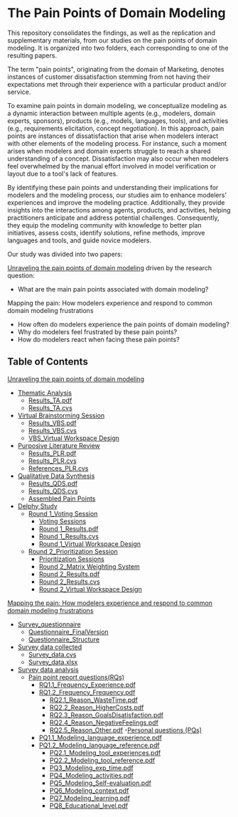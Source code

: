 # The Pain Points of Domain Modeling

This repository consolidates the findings, as well as the replication and supplementary materials, from our studies on the pain points of domain modeling. It is organized into two folders, each corresponding to one of the resulting papers.

The term "pain points", originating from the domain of Marketing, denotes instances of customer dissatisfaction stemming from not having their expectations met through their experience with a particular product and/or service.

To examine pain points in domain modeling, we conceptualize modeling as a dynamic interaction between multiple agents (e.g., modelers, domain experts, sponsors), products (e.g., models, languages, tools), and activities (e.g., requirements elicitation, concept negotiation). In this approach, pain points are instances of dissatisfaction that arise when modelers interact with other elements of the modeling process. For instance, such a moment arises when modelers and domain experts struggle to reach a shared understanding of a concept. Dissatisfaction may also occur when modelers feel overwhelmed by the manual effort involved in model verification or layout due to a tool's lack of features.

By identifying these pain points and understanding their implications for modelers and the modeling process, our studies aim to enhance modelers’ experiences and improve the modeling practice. Additionally, they provide insights into the interactions among agents, products, and activities, helping practitioners anticipate and address potential challenges. Consequently, they equip the modeling community with knowledge to better plan initiatives, assess costs, identify solutions, refine methods, improve languages and tools, and guide novice modelers.

Our study was divided into two papers:

[Unraveling the pain points of domain modeling](https://www.sciencedirect.com/science/article/pii/S0950584925000758) driven by the research question: 
 - What are the main pain points associated with domain modeling? 

Mapping the pain: How modelers experience and respond to common domain modeling frustrations
 - How often do modelers experience the pain points of domain modeling?
 - Why do modelers feel frustrated by these pain points?
 - How do modelers react when facing these pain points?

 ## Table of Contents 

[Unraveling the pain points of domain modeling](https://github.com/utwente-scs/pain-points-modeling/tree/main/Unraveling%20the%20pain%20points%20of%20domain%20modeling%20)
- [Thematic Analysis](https://github.com/utwente-scs/pain-points-modeling/tree/main/Unraveling%20the%20pain%20points%20of%20domain%20modeling%20/Thematic%20Analysis)
	- [Results_TA.pdf](https://github.com/utwente-scs/pain-points-modeling/blob/main/Unraveling%20the%20pain%20points%20of%20domain%20modeling%20/Thematic%20Analysis/Results_TA.pdf)
	- [Results_TA.cvs](https://github.com/utwente-scs/pain-points-modeling/blob/main/Unraveling%20the%20pain%20points%20of%20domain%20modeling%20/Thematic%20Analysis/Results_TA.csv)
- [Virtual Brainstorming Session](https://github.com/utwente-scs/pain-points-modeling/tree/main/Unraveling%20the%20pain%20points%20of%20domain%20modeling%20/Virtual%20Brainstorming%20Session)
	- [Results_VBS.pdf](https://github.com/utwente-scs/pain-points-modeling/blob/main/Unraveling%20the%20pain%20points%20of%20domain%20modeling%20/Virtual%20Brainstorming%20Session/Results_VBS.pdf)
	- [Results_VBS.cvs](https://github.com/utwente-scs/pain-points-modeling/blob/main/Unraveling%20the%20pain%20points%20of%20domain%20modeling%20/Virtual%20Brainstorming%20Session/Results_VBS.csv)
 	- [VBS_Virtual Workspace Design](https://github.com/utwente-scs/pain-points-modeling/blob/main/Unraveling%20the%20pain%20points%20of%20domain%20modeling%20/Virtual%20Brainstorming%20Session/VBS_Virtual%20Workspace%20Design.pdf)  
- [Purposive Literature Review](https://github.com/utwente-scs/pain-points-modeling/tree/main/Unraveling%20the%20pain%20points%20of%20domain%20modeling%20/Purposive%20Literature%20Review)
	- [Results_PLR.pdf](https://github.com/utwente-scs/pain-points-modeling/blob/main/Unraveling%20the%20pain%20points%20of%20domain%20modeling%20/Purposive%20Literature%20Review/Results_PLR.pdf)
	- [Results_PLR.cvs](https://github.com/utwente-scs/pain-points-modeling/blob/main/Unraveling%20the%20pain%20points%20of%20domain%20modeling%20/Purposive%20Literature%20Review/Results_PLR.csv)
	- [References_PLR.cvs](https://github.com/utwente-scs/pain-points-modeling/blob/main/Unraveling%20the%20pain%20points%20of%20domain%20modeling%20/Purposive%20Literature%20Review/Refereces_PLR.csv)
- [Qualitative Data Synthesis](https://github.com/utwente-scs/pain-points-modeling/tree/main/Unraveling%20the%20pain%20points%20of%20domain%20modeling%20/Qualitative%20Data%20Synthesis)
	- [Results_QDS.pdf](https://github.com/utwente-scs/pain-points-modeling/blob/main/Unraveling%20the%20pain%20points%20of%20domain%20modeling%20/Qualitative%20Data%20Synthesis/Results_QDS.pdf)
	- [Results_QDS.cvs](https://github.com/utwente-scs/pain-points-modeling/blob/main/Unraveling%20the%20pain%20points%20of%20domain%20modeling%20/Qualitative%20Data%20Synthesis/Results_QDS.csv)
	- [Assembled Pain Points](https://github.com/utwente-scs/pain-points-modeling/blob/main/Unraveling%20the%20pain%20points%20of%20domain%20modeling%20/Qualitative%20Data%20Synthesis/Assembled%20Pain%20Points..pdf)
- [Delphy Study](https://github.com/utwente-scs/pain-points-modeling/tree/main/Unraveling%20the%20pain%20points%20of%20domain%20modeling%20/Delphi%20Study)
	- [Round 1_Voting Session](https://github.com/utwente-scs/pain-points-modeling/tree/main/Unraveling%20the%20pain%20points%20of%20domain%20modeling%20/Delphi%20Study/Round%201_Voting%20Session)
		- [Voting Sessions](https://github.com/utwente-scs/pain-points-modeling/tree/main/Unraveling%20the%20pain%20points%20of%20domain%20modeling%20/Delphi%20Study/Round%201_Voting%20Session/Voting%20Sessions)
		- [Round 1_Results.pdf](https://github.com/utwente-scs/pain-points-modeling/blob/main/Unraveling%20the%20pain%20points%20of%20domain%20modeling%20/Delphi%20Study/Round%201_Voting%20Session/Round%201_Results.pdf)
		- [Round 1_Results.cvs](https://github.com/utwente-scs/pain-points-modeling/blob/main/Unraveling%20the%20pain%20points%20of%20domain%20modeling%20/Delphi%20Study/Round%201_Voting%20Session/Round%201_Results.csv)
		- [Round 1_Virtual Workspace Design](https://github.com/utwente-scs/pain-points-modeling/blob/main/Unraveling%20the%20pain%20points%20of%20domain%20modeling%20/Delphi%20Study/Round%201_Voting%20Session/Round%201_Virtual%20Workspace%20Design.pdf)
	- [Round 2_Prioritization Session](https://github.com/utwente-scs/pain-points-modeling/tree/main/Unraveling%20the%20pain%20points%20of%20domain%20modeling%20/Delphi%20Study/Round%202_Prioritization%20Session)
		- [Prioritization Sessions](https://github.com/utwente-scs/pain-points-modeling/tree/main/Unraveling%20the%20pain%20points%20of%20domain%20modeling%20/Delphi%20Study/Round%202_Prioritization%20Session/Prioritization%20Sessions)
		- [Round 2_Matrix Weighting System](https://github.com/utwente-scs/pain-points-modeling/blob/main/Unraveling%20the%20pain%20points%20of%20domain%20modeling%20/Delphi%20Study/Round%202_Prioritization%20Session/Round%202_Matrix%20Weighting%20System.pdf)
		- [Round 2_Results.pdf](https://github.com/utwente-scs/pain-points-modeling/blob/main/Unraveling%20the%20pain%20points%20of%20domain%20modeling%20/Delphi%20Study/Round%202_Prioritization%20Session/Round%202_Results.pdf)
		- [Round 2_Results.cvs](https://github.com/utwente-scs/pain-points-modeling/blob/main/Unraveling%20the%20pain%20points%20of%20domain%20modeling%20/Delphi%20Study/Round%202_Prioritization%20Session/Round%202_Results.csv)
		- [Round 2_Virtual Workspace Design](https://github.com/utwente-scs/pain-points-modeling/blob/main/Unraveling%20the%20pain%20points%20of%20domain%20modeling%20/Delphi%20Study/Round%202_Prioritization%20Session/Round%202_Virtual%20Workspace%20Design.pdf.pdf)

[Mapping the pain: How modelers experience and respond to common domain modeling frustrations](https://github.com/utwente-scs/pain-points-modeling/tree/main/Mapping%20the%20pain_How%20modelers%20experience%20and%20respond%20to%20common%20domain%20modeling%20frustrations)
- [Survey_questionnaire](https://github.com/utwente-scs/pain-points-modeling/tree/main/Mapping%20the%20pain_How%20modelers%20experience%20and%20respond%20to%20common%20domain%20modeling%20frustrations/Survey%20questionnaire)
	- [Questionnaire_FinalVersion](https://github.com/utwente-scs/pain-points-modeling/blob/main/Mapping%20the%20pain_How%20modelers%20experience%20and%20respond%20to%20common%20domain%20modeling%20frustrations/Survey%20questionnaire/Questionnaire_FinalVersion.pdf)
  	- [Questionnaire_Structure](https://github.com/utwente-scs/pain-points-modeling/blob/main/Mapping%20the%20pain_How%20modelers%20experience%20and%20respond%20to%20common%20domain%20modeling%20frustrations/Survey%20questionnaire/Questionnaire_Structure.png)
- [Survey data collected](https://github.com/utwente-scs/pain-points-modeling/tree/main/Mapping%20the%20pain_How%20modelers%20experience%20and%20respond%20to%20common%20domain%20modeling%20frustrations/Suvey%20data%20collected)
  	- [Survey_data.cvs](https://github.com/utwente-scs/pain-points-modeling/blob/main/Mapping%20the%20pain_How%20modelers%20experience%20and%20respond%20to%20common%20domain%20modeling%20frustrations/Suvey%20data%20collected/Survey_Data.csv)
	- [Survey_data.xlsx](https://github.com/utwente-scs/pain-points-modeling/blob/main/Mapping%20the%20pain_How%20modelers%20experience%20and%20respond%20to%20common%20domain%20modeling%20frustrations/Suvey%20data%20collected/Survey_Data.xlsx)
- [Survey data analysis](https://github.com/utwente-scs/pain-points-modeling/tree/main/Mapping%20the%20pain_How%20modelers%20experience%20and%20respond%20to%20common%20domain%20modeling%20frustrations/Survey%20data%20analysis)
	- [Pain point report questions(RQs)](https://github.com/utwente-scs/pain-points-modeling/tree/main/Mapping%20the%20pain_How%20modelers%20experience%20and%20respond%20to%20common%20domain%20modeling%20frustrations/Survey%20data%20analysis/Pain%20point%20report%20questions%20(RQs))
 		- [RQ1.1_Frequency_Experience.pdf](https://github.com/utwente-scs/pain-points-modeling/blob/main/Mapping%20the%20pain_How%20modelers%20experience%20and%20respond%20to%20common%20domain%20modeling%20frustrations/Survey%20data%20analysis/Pain%20point%20report%20questions%20(RQs)/RQ1.1_Frequency_Experience.pdf)
   		- [RQ1.2_Frequency_Frequency.pdf](https://github.com/utwente-scs/pain-points-modeling/blob/main/Mapping%20the%20pain_How%20modelers%20experience%20and%20respond%20to%20common%20domain%20modeling%20frustrations/Survey%20data%20analysis/Pain%20point%20report%20questions%20(RQs)/RQ1.2_Frequency_Frequency.pdf)
     		- [RQ2.1_Reason_WasteTime.pdf](https://github.com/utwente-scs/pain-points-modeling/blob/main/Mapping%20the%20pain_How%20modelers%20experience%20and%20respond%20to%20common%20domain%20modeling%20frustrations/Survey%20data%20analysis/Pain%20point%20report%20questions%20(RQs)/RQ2.1_Reason_WasteTime.pdf)
       		- [RQ2.2_Reason_HigherCosts.pdf](https://github.com/utwente-scs/pain-points-modeling/blob/main/Mapping%20the%20pain_How%20modelers%20experience%20and%20respond%20to%20common%20domain%20modeling%20frustrations/Survey%20data%20analysis/Pain%20point%20report%20questions%20(RQs)/RQ2.2_Reason_HigherCosts.pdf)
       		- [RQ2.3_Reason_GoalsDisatisfaction.pdf](https://github.com/utwente-scs/pain-points-modeling/blob/main/Mapping%20the%20pain_How%20modelers%20experience%20and%20respond%20to%20common%20domain%20modeling%20frustrations/Survey%20data%20analysis/Pain%20point%20report%20questions%20(RQs)/RQ2.3_Reason_GoalsDisatisfaction.pdf)
         	- [RQ2.4_Reason_NegativeFeelings.pdf](https://github.com/utwente-scs/pain-points-modeling/blob/main/Mapping%20the%20pain_How%20modelers%20experience%20and%20respond%20to%20common%20domain%20modeling%20frustrations/Survey%20data%20analysis/Pain%20point%20report%20questions%20(RQs)/RQ2.4_Reason_NegativeFeelings.pdf)
          	- [RQ2.5_Reason_Other.pdf](https://github.com/utwente-scs/pain-points-modeling/blob/main/Mapping%20the%20pain_How%20modelers%20experience%20and%20respond%20to%20common%20domain%20modeling%20frustrations/Survey%20data%20analysis/Pain%20point%20report%20questions%20(RQs)/RQ2.5_Reason_Other.pdf)
          -[Personal questions (PQs)](https://github.com/utwente-scs/pain-points-modeling/tree/main/Mapping%20the%20pain_How%20modelers%20experience%20and%20respond%20to%20common%20domain%20modeling%20frustrations/Survey%20data%20analysis/Personal%20questions%20(PQs))
		- [PQ1.1_Modeling_language_experience.pdf](https://github.com/utwente-scs/pain-points-modeling/blob/main/Mapping%20the%20pain_How%20modelers%20experience%20and%20respond%20to%20common%20domain%20modeling%20frustrations/Survey%20data%20analysis/Personal%20questions%20(PQs)/PQ1.1_Modeling_language_experience.pdf)
  		- [PQ1.2_Modeling_language_reference.pdf](https://github.com/utwente-scs/pain-points-modeling/blob/main/Mapping%20the%20pain_How%20modelers%20experience%20and%20respond%20to%20common%20domain%20modeling%20frustrations/Survey%20data%20analysis/Personal%20questions%20(PQs)/PQ1.2_Modeling_language_reference.pdf)
    		- [PQ2.1_Modeling_tool_experiences.pdf](https://github.com/utwente-scs/pain-points-modeling/blob/main/Mapping%20the%20pain_How%20modelers%20experience%20and%20respond%20to%20common%20domain%20modeling%20frustrations/Survey%20data%20analysis/Personal%20questions%20(PQs)/PQ2.1_Modeling_tool_experiences.pdf)
      		- [PQ2.2_Modeling_tool_reference.pdf](https://github.com/utwente-scs/pain-points-modeling/blob/main/Mapping%20the%20pain_How%20modelers%20experience%20and%20respond%20to%20common%20domain%20modeling%20frustrations/Survey%20data%20analysis/Personal%20questions%20(PQs)/PQ2.2_Modeling_tool_reference.pdf)
        	- [PQ3_Modeling_exp_time.pdf](https://github.com/utwente-scs/pain-points-modeling/blob/main/Mapping%20the%20pain_How%20modelers%20experience%20and%20respond%20to%20common%20domain%20modeling%20frustrations/Survey%20data%20analysis/Personal%20questions%20(PQs)/PQ3_Modeling_exp_time.pdf)
         	- [PQ4_Modeling_activities.pdf](https://github.com/utwente-scs/pain-points-modeling/blob/main/Mapping%20the%20pain_How%20modelers%20experience%20and%20respond%20to%20common%20domain%20modeling%20frustrations/Survey%20data%20analysis/Personal%20questions%20(PQs)/PQ4_Modeling_activities.pdf)
          	- [PQ5_Modeling_Self-evaluation.pdf](https://github.com/utwente-scs/pain-points-modeling/blob/main/Mapping%20the%20pain_How%20modelers%20experience%20and%20respond%20to%20common%20domain%20modeling%20frustrations/Survey%20data%20analysis/Personal%20questions%20(PQs)/PQ5_Modeling_Self-evaluation.pdf)
          	- [PQ6_Modeling_context.pdf](https://github.com/utwente-scs/pain-points-modeling/blob/main/Mapping%20the%20pain_How%20modelers%20experience%20and%20respond%20to%20common%20domain%20modeling%20frustrations/Survey%20data%20analysis/Personal%20questions%20(PQs)/PQ6_Modeling_context.pdf)
          	- [PQ7_Modeling_learning.pdf](https://github.com/utwente-scs/pain-points-modeling/blob/main/Mapping%20the%20pain_How%20modelers%20experience%20and%20respond%20to%20common%20domain%20modeling%20frustrations/Survey%20data%20analysis/Personal%20questions%20(PQs)/PQ7_Modeling_learning.pdf)
          	- [PQ8_Educational_level.pdf](https://github.com/utwente-scs/pain-points-modeling/blob/main/Mapping%20the%20pain_How%20modelers%20experience%20and%20respond%20to%20common%20domain%20modeling%20frustrations/Survey%20data%20analysis/Personal%20questions%20(PQs)/PQ8_Educational_level.pdf)


      
     		
         	
